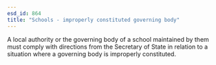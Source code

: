 ```yaml
---
esd_id: 864
title: "Schools - improperly constituted governing body"
---
```


A local authority or the governing body of a school maintained by them must comply with directions from the Secretary of State in relation to a situation where a governing body is improperly constituted.

